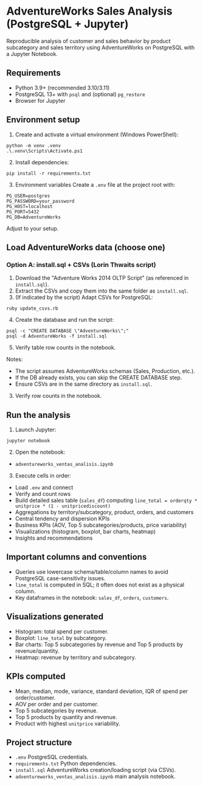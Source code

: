# AdventureWorks Sales Analysis (PostgreSQL + Jupyter)

Reproducible analysis of customer and sales behavior by product subcategory and sales territory using AdventureWorks on PostgreSQL with a Jupyter Notebook.

## Requirements
- Python 3.9+ (recommended 3.10/3.11)
- PostgreSQL 13+ with `psql` and (optional) `pg_restore`
- Browser for Jupyter

## Environment setup
1) Create and activate a virtual environment (Windows PowerShell):
```
python -m venv .venv
.\.venv\Scripts\Activate.ps1
```

2) Install dependencies:
```
pip install -r requirements.txt
```

3) Environment variables
Create a `.env` file at the project root with:
```
PG_USER=postgres
PG_PASSWORD=your_password
PG_HOST=localhost
PG_PORT=5432
PG_DB=AdventureWorks
```
Adjust to your setup.

## Load AdventureWorks data (choose one)

### Option A: install.sql + CSVs (Lorin Thwaits script)
1) Download the "Adventure Works 2014 OLTP Script" (as referenced in `install.sql`).
2) Extract the CSVs and copy them into the same folder as `install.sql`.
3) (If indicated by the script) Adapt CSVs for PostgreSQL:
```
ruby update_csvs.rb
```
4) Create the database and run the script:
```
psql -c "CREATE DATABASE \"AdventureWorks\";"
psql -d AdventureWorks -f install.sql
```
5) Verify table row counts in the notebook.

Notes:
- The script assumes AdventureWorks schemas (Sales, Production, etc.).
- If the DB already exists, you can skip the CREATE DATABASE step.
- Ensure CSVs are in the same directory as `install.sql`.

3) Verify row counts in the notebook.

## Run the analysis
1) Launch Jupyter:
```
jupyter notebook
```
2) Open the notebook:
- `adventureworks_ventas_analisis.ipynb`

3) Execute cells in order:
- Load `.env` and connect
- Verify and count rows
- Build detailed sales table (`sales_df`) computing `line_total = orderqty * unitprice * (1 - unitpricediscount)`
- Aggregations by territory/subcategory, product, orders, and customers
- Central tendency and dispersion KPIs
- Business KPIs (AOV, Top 5 subcategories/products, price variability)
- Visualizations (histogram, boxplot, bar charts, heatmap)
- Insights and recommendations

## Important columns and conventions
- Queries use lowercase schema/table/column names to avoid PostgreSQL case-sensitivity issues.
- `line_total` is computed in SQL; it often does not exist as a physical column.
- Key dataframes in the notebook: `sales_df`, `orders`, `customers`.

## Visualizations generated
- Histogram: total spend per customer.
- Boxplot: `line_total` by subcategory.
- Bar charts: Top 5 subcategories by revenue and Top 5 products by revenue/quantity.
- Heatmap: revenue by territory and subcategory.

## KPIs computed
- Mean, median, mode, variance, standard deviation, IQR of spend per order/customer.
- AOV per order and per customer.
- Top 5 subcategories by revenue.
- Top 5 products by quantity and revenue.
- Product with highest `unitprice` variability.

## Project structure
- `.env` PostgreSQL credentials.
- `requirements.txt` Python dependencies.
- `install.sql` AdventureWorks creation/loading script (via CSVs).
- `adventureworks_ventas_analisis.ipynb` main analysis notebook.

